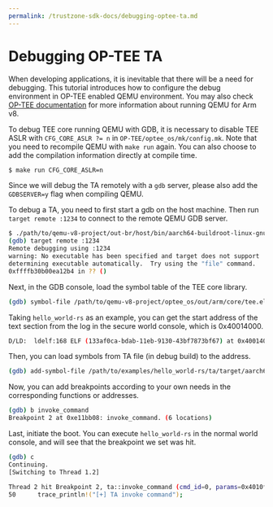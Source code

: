 ```yaml
---
permalink: /trustzone-sdk-docs/debugging-optee-ta.md
---
```


# Debugging OP-TEE TA

When developing applications, it is inevitable that there will be a need for
debugging. This tutorial introduces how to configure the debug environment in
OP-TEE enabled QEMU environment. You may also check
[OP-TEE documentation](https://optee.readthedocs.io/en/latest/building/devices/qemu.html)
for more information about running QEMU for Arm v8.

To debug TEE core running QEMU with GDB, it is necessary to disable TEE ASLR with
`CFG_CORE_ASLR ?= n` in `OP-TEE/optee_os/mk/config.mk`. Note that you need to
recompile QEMU with `make run` again. You can also choose to add the compilation
information directly at compile time.
```sh
$ make run CFG_CORE_ASLR=n
```

Since we will debug the TA remotely with a `gdb` server, please also add the
`GDBSERVER=y` flag when compiling QEMU.

To debug a TA, you need to first start a gdb on the host machine. Then run
`target remote :1234` to connect to the remote QEMU GDB server.

```sh
$ ./path/to/qemu-v8-project/out-br/host/bin/aarch64-buildroot-linux-gnu-gdb
(gdb) target remote :1234
Remote debugging using :1234
warning: No executable has been specified and target does not support
determining executable automatically.  Try using the "file" command.
0xffffb30b00ea12b4 in ?? ()
```
Next, in the GDB console, load the symbol table of the TEE core library.

```sh
(gdb) symbol-file /path/to/qemu-v8-project/optee_os/out/arm/core/tee.elf
```
Taking `hello_world-rs` as an example, you can get the start address of the text
section from the log in the secure world console, which is 0x40014000.

```sh
D/LD:  ldelf:168 ELF (133af0ca-bdab-11eb-9130-43bf7873bf67) at 0x40014000
```

Then, you can load symbols from TA file (in debug build) to the address.
```sh
(gdb) add-symbol-file /path/to/examples/hello_world-rs/ta/target/aarch64-unknown-linux-gnu/debug/ta 0x40014000
```
Now, you can add breakpoints according to your own needs in the corresponding
functions or addresses.
```sh
(gdb) b invoke_command
Breakpoint 2 at 0xe11bb08: invoke_command. (6 locations)
```
Last, initiate the boot. You can execute `hello_world-rs` in the normal world
console, and will see that the breakpoint we set was hit.
```sh
(gdb) c
Continuing.
[Switching to Thread 1.2]

Thread 2 hit Breakpoint 2, ta::invoke_command (cmd_id=0, params=0x4010ff00) at src/main.rs:50
50	    trace_println!("[+] TA invoke command");
```
